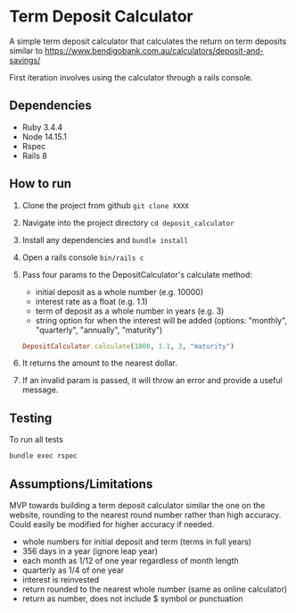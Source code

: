 # Term Deposit Calculator

A simple term deposit calculator that calculates the return on term deposits similar to https://www.bendigobank.com.au/calculators/deposit-and-savings/

First iteration involves using the calculator through a rails console.

## Dependencies

 * Ruby 3.4.4
 * Node 14.15.1
 * Rspec
 * Rails 8

## How to run

1. Clone the project from github `git clone XXXX`
2. Navigate into the project directory `cd deposit_calculator`
3. Install any dependencies and `bundle install`
4. Open a rails console `bin/rails c`
5. Pass four params to the DepositCalculator's calculate method:
    - initial deposit as a whole number (e.g. 10000)
    - interest rate as a float (e.g. 1.1)
    - term of deposit as a whole number in years (e.g. 3)
    - string option for when the interest will be added (options: "monthly", "quarterly", "annually", "maturity")

    ```ruby
    DepositCalculator.calculate(1000, 1.1, 3, "maturity")
    ``` 
6. It returns the amount to the nearest dollar.
7. If an invalid param is passed, it will throw an error and provide a useful message.

## Testing
To run all tests

```bash
bundle exec rspec
```

## Assumptions/Limitations

MVP towards building a term deposit calculator similar the one on the website,
 rounding to the nearest round number rather than high accuracy. Could easily be modified for higher accuracy if needed. 

- whole numbers for initial deposit and term (terms in full years)
- 356 days in a year (ignore leap year)
- each month as 1/12 of one year regardless of month length
- quarterly as 1/4 of one year
- interest is reinvested
- return rounded to the nearest whole number (same as online calculator)
- return as number, does not include $ symbol or punctuation

<!-- Formula used for calculator:

- Daily: B = Principle(1+ rate/365) to power of 365*term
- Monthly: B = Principle(1+ rate/12) to power of 12*term
- Quarterly: B = Principle(1+ rate/4) to power of 4*term
- Annual: B = Principle(1+ rate) to power of term
- Maturity: B = Principle(1+ rate*term)  -->
